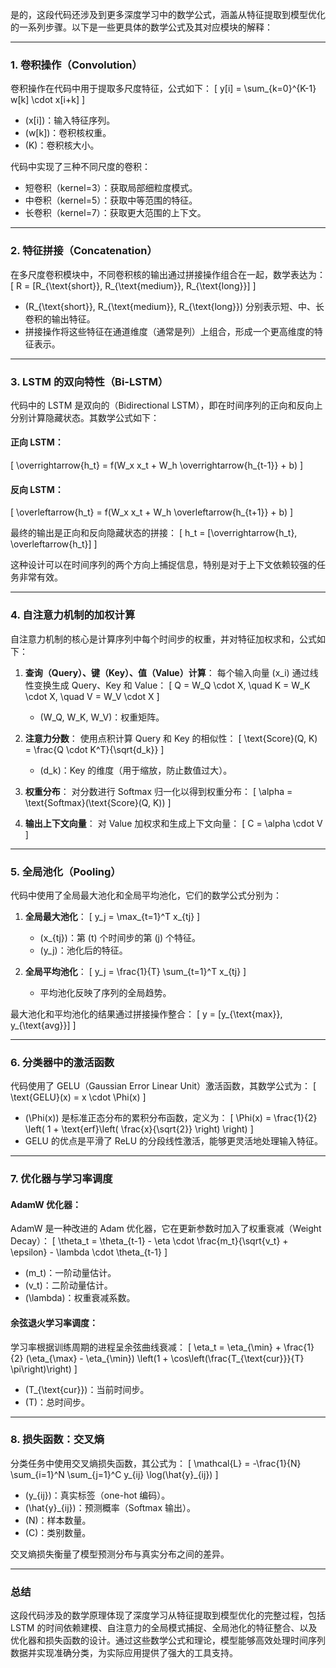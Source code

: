 是的，这段代码还涉及到更多深度学习中的数学公式，涵盖从特征提取到模型优化的一系列步骤。以下是一些更具体的数学公式及其对应模块的解释：

---

### 1. **卷积操作（Convolution）**
卷积操作在代码中用于提取多尺度特征，公式如下：
\[
y[i] = \sum_{k=0}^{K-1} w[k] \cdot x[i+k]
\]
- \(x[i]\)：输入特征序列。
- \(w[k]\)：卷积核权重。
- \(K\)：卷积核大小。

代码中实现了三种不同尺度的卷积：
- 短卷积（kernel=3）：获取局部细粒度模式。
- 中卷积（kernel=5）：获取中等范围的特征。
- 长卷积（kernel=7）：获取更大范围的上下文。

---

### 2. **特征拼接（Concatenation）**
在多尺度卷积模块中，不同卷积核的输出通过拼接操作组合在一起，数学表达为：
\[
R = [R_{\text{short}}, R_{\text{medium}}, R_{\text{long}}]
\]
- \(R_{\text{short}}, R_{\text{medium}}, R_{\text{long}}\) 分别表示短、中、长卷积的输出特征。
- 拼接操作将这些特征在通道维度（通常是列）上组合，形成一个更高维度的特征表示。

---

### 3. **LSTM 的双向特性（Bi-LSTM）**
代码中的 LSTM 是双向的（Bidirectional LSTM），即在时间序列的正向和反向上分别计算隐藏状态。其数学公式如下：

#### **正向 LSTM**：
\[
\overrightarrow{h_t} = f(W_x x_t + W_h \overrightarrow{h_{t-1}} + b)
\]

#### **反向 LSTM**：
\[
\overleftarrow{h_t} = f(W_x x_t + W_h \overleftarrow{h_{t+1}} + b)
\]

最终的输出是正向和反向隐藏状态的拼接：
\[
h_t = [\overrightarrow{h_t}, \overleftarrow{h_t}]
\]

这种设计可以在时间序列的两个方向上捕捉信息，特别是对于上下文依赖较强的任务非常有效。

---

### 4. **自注意力机制的加权计算**
自注意力机制的核心是计算序列中每个时间步的权重，并对特征加权求和，公式如下：
1. **查询（Query）、键（Key）、值（Value）计算**：
   每个输入向量 \(x_i\) 通过线性变换生成 Query、Key 和 Value：
   \[
   Q = W_Q \cdot X, \quad K = W_K \cdot X, \quad V = W_V \cdot X
   \]
   - \(W_Q, W_K, W_V\)：权重矩阵。

2. **注意力分数**：
   使用点积计算 Query 和 Key 的相似性：
   \[
   \text{Score}(Q, K) = \frac{Q \cdot K^T}{\sqrt{d_k}}
   \]
   - \(d_k\)：Key 的维度（用于缩放，防止数值过大）。

3. **权重分布**：
   对分数进行 Softmax 归一化以得到权重分布：
   \[
   \alpha = \text{Softmax}(\text{Score}(Q, K))
   \]

4. **输出上下文向量**：
   对 Value 加权求和生成上下文向量：
   \[
   C = \alpha \cdot V
   \]

---

### 5. **全局池化（Pooling）**
代码中使用了全局最大池化和全局平均池化，它们的数学公式分别为：
1. **全局最大池化**：
   \[
   y_j = \max_{t=1}^T x_{tj}
   \]
   - \(x_{tj}\)：第 \(t\) 个时间步的第 \(j\) 个特征。
   - \(y_j\)：池化后的特征。

2. **全局平均池化**：
   \[
   y_j = \frac{1}{T} \sum_{t=1}^T x_{tj}
   \]
   - 平均池化反映了序列的全局趋势。

最大池化和平均池化的结果通过拼接操作整合：
\[
y = [y_{\text{max}}, y_{\text{avg}}]
\]

---

### 6. **分类器中的激活函数**
代码使用了 GELU（Gaussian Error Linear Unit）激活函数，其数学公式为：
\[
\text{GELU}(x) = x \cdot \Phi(x)
\]
- \(\Phi(x)\) 是标准正态分布的累积分布函数，定义为：
  \[
  \Phi(x) = \frac{1}{2} \left( 1 + \text{erf}\left( \frac{x}{\sqrt{2}} \right) \right)
  \]
- GELU 的优点是平滑了 ReLU 的分段线性激活，能够更灵活地处理输入特征。

---

### 7. **优化器与学习率调度**
#### **AdamW 优化器**：
AdamW 是一种改进的 Adam 优化器，它在更新参数时加入了权重衰减（Weight Decay）：
\[
\theta_t = \theta_{t-1} - \eta \cdot \frac{m_t}{\sqrt{v_t} + \epsilon} - \lambda \cdot \theta_{t-1}
\]
- \(m_t\)：一阶动量估计。
- \(v_t\)：二阶动量估计。
- \(\lambda\)：权重衰减系数。

#### **余弦退火学习率调度**：
学习率根据训练周期的进程呈余弦曲线衰减：
\[
\eta_t = \eta_{\min} + \frac{1}{2} (\eta_{\max} - \eta_{\min}) \left(1 + \cos\left(\frac{T_{\text{cur}}}{T} \pi\right)\right)
\]
- \(T_{\text{cur}}\)：当前时间步。
- \(T\)：总时间步。

---

### 8. **损失函数：交叉熵**
分类任务中使用交叉熵损失函数，其公式为：
\[
\mathcal{L} = -\frac{1}{N} \sum_{i=1}^N \sum_{j=1}^C y_{ij} \log(\hat{y}_{ij})
\]
- \(y_{ij}\)：真实标签（one-hot 编码）。
- \(\hat{y}_{ij}\)：预测概率（Softmax 输出）。
- \(N\)：样本数量。
- \(C\)：类别数量。

交叉熵损失衡量了模型预测分布与真实分布之间的差异。

---

### 总结
这段代码涉及的数学原理体现了深度学习从特征提取到模型优化的完整过程，包括 LSTM 的时间依赖建模、自注意力的全局模式捕捉、全局池化的特征整合、以及优化器和损失函数的设计。通过这些数学公式和理论，模型能够高效处理时间序列数据并实现准确分类，为实际应用提供了强大的工具支持。
<!--stackedit_data:
eyJoaXN0b3J5IjpbLTIxMTYxNTQ3NDFdfQ==
-->